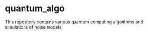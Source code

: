 # quantum_algo
This repository contains various quantum computing algorithms and simulations of noise models
